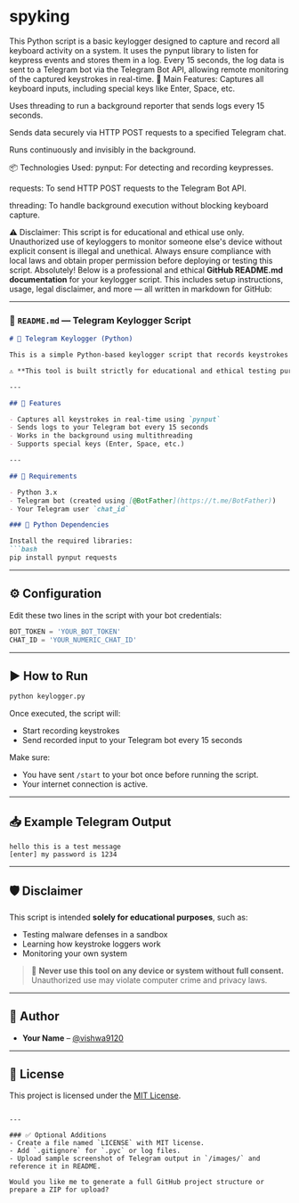 # spyking
This Python script is a basic keylogger designed to capture and record all keyboard activity on a system. It uses the pynput library to listen for keypress events and stores them in a log. Every 15 seconds, the log data is sent to a Telegram bot via the Telegram Bot API, allowing remote monitoring of the captured keystrokes in real-time. 
🔧 Main Features:
Captures all keyboard inputs, including special keys like Enter, Space, etc.

Uses threading to run a background reporter that sends logs every 15 seconds.

Sends data securely via HTTP POST requests to a specified Telegram chat.

Runs continuously and invisibly in the background.

📦 Technologies Used:
pynput: For detecting and recording keypresses.

requests: To send HTTP POST requests to the Telegram Bot API.

threading: To handle background execution without blocking keyboard capture.

⚠️ Disclaimer:
This script is for educational and ethical use only. Unauthorized use of keyloggers to monitor someone else's device without explicit consent is illegal and unethical. Always ensure compliance with local laws and obtain proper permission before deploying or testing this script.
Absolutely! Below is a professional and ethical **GitHub README.md documentation** for your keylogger script. This includes setup instructions, usage, legal disclaimer, and more — all written in markdown for GitHub:

---

### 📄 `README.md` — Telegram Keylogger Script

````markdown
# 🔐 Telegram Keylogger (Python)

This is a simple Python-based keylogger script that records keystrokes on a system and sends them to a specified **Telegram chat** using the **Telegram Bot API**.

⚠️ **This tool is built strictly for educational and ethical testing purposes. Unauthorized use is illegal.**

---

## 📌 Features

- Captures all keystrokes in real-time using `pynput`
- Sends logs to your Telegram bot every 15 seconds
- Works in the background using multithreading
- Supports special keys (Enter, Space, etc.)

---

## 🧰 Requirements

- Python 3.x
- Telegram bot (created using [@BotFather](https://t.me/BotFather))
- Your Telegram user `chat_id`

### 🐍 Python Dependencies

Install the required libraries:
```bash
pip install pynput requests
````

---

## ⚙️ Configuration

Edit these two lines in the script with your bot credentials:

```python
BOT_TOKEN = 'YOUR_BOT_TOKEN'
CHAT_ID = 'YOUR_NUMERIC_CHAT_ID'
```

---

## ▶️ How to Run

```bash
python keylogger.py
```

Once executed, the script will:

* Start recording keystrokes
* Send recorded input to your Telegram bot every 15 seconds

Make sure:

* You have sent `/start` to your bot once before running the script.
* Your internet connection is active.

---

## 📥 Example Telegram Output

```
hello this is a test message
[enter] my password is 1234
```

---

## 🛡️ Disclaimer

This script is intended **solely for educational purposes**, such as:

* Testing malware defenses in a sandbox
* Learning how keystroke loggers work
* Monitoring your own system

> 🛑 **Never use this tool on any device or system without full consent.**
> Unauthorized use may violate computer crime and privacy laws.

---

## 🧠 Author

* **Your Name** – [@vishwa9120](https://github.com/yourgithub)

---

## 📜 License

This project is licensed under the [MIT License](LICENSE).

```

---

### ✅ Optional Additions
- Create a file named `LICENSE` with MIT license.
- Add `.gitignore` for `.pyc` or log files.
- Upload sample screenshot of Telegram output in `/images/` and reference it in README.

Would you like me to generate a full GitHub project structure or prepare a ZIP for upload?
```
